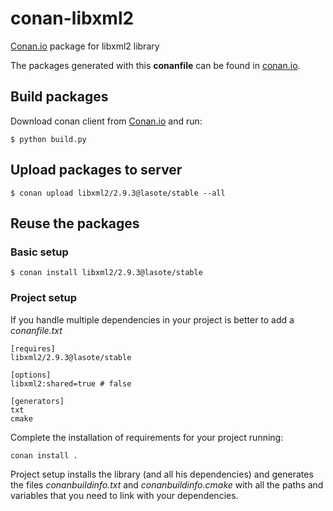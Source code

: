 
# conan-libxml2

[Conan.io](https://conan.io) package for libxml2 library

The packages generated with this **conanfile** can be found in [conan.io](https://conan.io/source/libxml2/2.9.3/lasote/stable).

## Build packages

Download conan client from [Conan.io](https://conan.io) and run:

    $ python build.py
    
## Upload packages to server

    $ conan upload libxml2/2.9.3@lasote/stable --all
    
## Reuse the packages

### Basic setup

    $ conan install libxml2/2.9.3@lasote/stable
    
### Project setup

If you handle multiple dependencies in your project is better to add a *conanfile.txt*
    
    [requires]
    libxml2/2.9.3@lasote/stable

    [options]
    libxml2:shared=true # false
    
    [generators]
    txt
    cmake

Complete the installation of requirements for your project running:</small></span>

    conan install . 

Project setup installs the library (and all his dependencies) and generates the files *conanbuildinfo.txt* and *conanbuildinfo.cmake* with all the paths and variables that you need to link with your dependencies.
